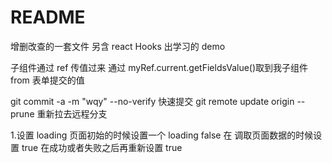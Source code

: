 # README

增删改查的一套文件 另含 react Hooks 出学习的 demo

子组件通过 ref 传值过来 通过 myRef.current.getFieldsValue()取到我子组件 from 表单提交的值

git commit -a -m "wqy" --no-verify 快速提交
git remote update origin --prune 重新拉去远程分支

<!-- 陆家嘴消防  -->

1.设置 loading 页面初始的时候设置一个 loading false 在 调取页面数据的时候设置 true 在成功或者失败之后再重新设置 true
